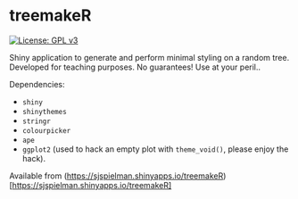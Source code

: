# treemakeR

[![License: GPL v3](https://img.shields.io/badge/License-GPLv3-blue.svg)](https://www.gnu.org/licenses/gpl-3.0)

Shiny application to generate and perform minimal styling on a random tree. Developed for teaching purposes. No guarantees! Use at your peril..


Dependencies:
+ `shiny`
+ `shinythemes`
+ `stringr`
+ `colourpicker`
+ `ape`
+ `ggplot2` (used to hack an empty plot with `theme_void()`, please enjoy the hack).

Available from (https://sjspielman.shinyapps.io/treemakeR)[https://sjspielman.shinyapps.io/treemakeR]